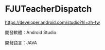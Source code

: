 # FJUTeacherDispatch

https://developer.android.com/studio?hl=zh-tw

開發軟體：Android Studio

開發語言：JAVA

